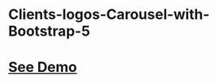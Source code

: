 # Clients-logos-Carousel-with-Bootstrap-5

# <a href="https://codepen.io/salma-py97/pen/dyOqjQE">See Demo</a>
